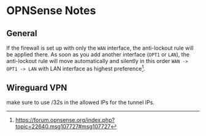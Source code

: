 # OPNSense Notes

## General

If the firewall is set up with only the `WAN` interface, the anti-lockout rule will be applied there.
As soon as you add another interface (`OPT1` or `LAN`), the anti-lockout rule will
move automatically and silently in this order `WAN -> OPT1 -> LAN` with LAN interface as highest preference[^1].


## Wireguard VPN


make sure to use /32s in the allowed IPs for the tunnel IPs.

[^1]: https://forum.opnsense.org/index.php?topic=22640.msg107727#msg107727
